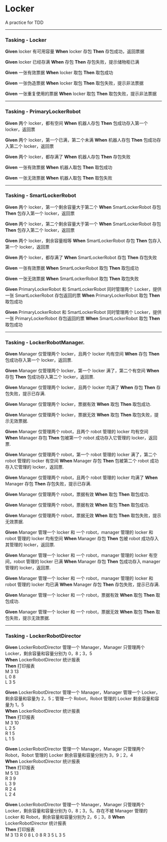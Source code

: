 # Locker
A practice for TDD   
***   
### Tasking - Locker
**Given** locker 有可用容量  **When** locker 存包  **Then** 存包成功，返回票据   

**Given** locker 已经存满  **When** 存包  **Then** 存包失败，提示储物柜已满  

**Given** 一张有效票据  **When** locker 取包  **Then** 取包成功  

**Given** 一张伪造票据  **When** locker 取包  **Then** 取包失败，提示非法票据

**Given** 一张重复使用的票据  **When** locker 取包  **Then** 取包失败，提示非法票据

***  
### Tasking - PrimaryLockerRobot  
**Given** 两个 locker，都有空间 **When** 机器人存包  **Then** 包成功存入第一个 locker，返回票

**Given** 两个 locker，第一个已满，第二个未满  **When** 机器人存包   **Then** 包成功存入第二个 locker，返回票

**Given** 两个 locker，都存满了  **When** 机器人存包  **Then** 存包失败

**Given** 一张有效票据  **When** 机器人取包  **Then** 取包成功

**Given** 一张无效票据  **When** 机器人取包  **Then** 取包失败

***
### Tasking - SmartLockerRobot
**Given** 两个 locker，第一个剩余容量大于第二个  **When** SmartLockerRobot 存包  **Then** 包存入第一个 locker，返回票  

**Given** 两个 locker，第二个剩余容量大于第一个  **When** SmartLockerRobot 存包  **Then** 包存入第二个 locker，返回票  

**Given** 两个 locker，剩余容量相等 **When** SmartLockerRobot 存包  **Then** 包存入第一个 locker，返回票  

**Given** 两个 locker，都存满了  **When** SmartLockerRobot 存包  **Then** 存包失败  

**Given** 一张有效票据  **When** SmartLockerRobot 取包  **Then** 取包成功  

**Given** 一张无效票据  **When** SmartLockerRobot 取包  **Then** 取包失败  

**Given** PrimaryLockerRobot 和 SmartLockerRobot 同时管理两个 Locker，提供一张 SmartLockerRobot 存包返回的票  **When** PrimaryLockerRobot 取包  **Then** 取包成功  

**Given** PrimaryLockerRobot 和 SmartLockerRobot 同时管理两个 Locker，提供一张 PrimaryLockerRobot 存包返回的票  **When** SmartLockerRobot 取包  **Then** 取包成功

***
### Tasking - LockerRobotManager. 
**Given** Manager 仅管理两个 locker，且两个 locker 均有空间	**When** 存包	**Then** 包成功存入第一个 locker，返回票. 

**Given** Manager 仅管理两个 locker，第一个 locker 满了，第二个有空间	**When** 存包	**Then** 包成功存入第二个 locker，返回票. 

**Given** Manager 仅管理两个 locker，且两个 locker 均满了	**When** 存包	**Then** 存包失败，提示已存满. 

**Given** Manager 仅管理两个 locker，票据有效	**When** 取包	**Then** 取包成功. 

**Given** Manager 仅管理两个 locker，票据无效	**When** 取包	**Then** 取包失败，提示无效票据. 

**Given** Manager 仅管理两个 robot，且两个 robot 管理的 locker 均有空间	**When** Manager 存包	**Then** 包被第一个 robot 成功存入它管理的 locker，返回票. 

**Given** Manager 仅管理两个 robot，第一个 robot 管理的 locker 满了，第二个 robot 管理的 locker 有空间	**When** Manager 存包	**Then** 包被第二个 robot 成功存入它管理的 locker，返回票. 

**Given** Manager 仅管理两个 robot，且两个 robot 管理的 locker 均满了	**When** Manager 存包	**Then** 存包失败，提示已存满. 

**Given** Manager 仅管理两个 robot，票据有效	**When** 取包	**Then** 取包成功. 

**Given** Manager 仅管理两个 robot，票据有效	**When** 取包	**Then** 取包成功. 

**Given** Manager 仅管理两个 robot，票据无效	**When** 取包	**Then** 取包失败，提示无效票据. 

**Given** Manager 管理一个 locker 和 一个 robot，manager 管理的 locker 和 robot 管理的 locker 均有空间	**When** Manager 存包	**Then** 包被 robot 成功存入其管理的 locker，返回票. 

**Given** Manager 管理一个 locker 和 一个 robot，manager 管理的 locker 有空间，robot 管理的 locker 已满	**When** Manager 存包	**Then** 包成功存入 manager 管理的 locker，返回票. 

**Given** Manager 管理一个 locker 和 一个 robot，manager 管理的 locker 和 robot 管理的 locker 均已满	**When** Manager 存包	**Then** 存包失败，提示已存满. 

**Given** Manager 管理一个 locker 和 一个 robot，票据有效	**When** 取包	**Then** 取包成功. 

**Given** Manager 管理一个 locker 和 一个 robot，票据无效	**When** 取包	**Then** 取包失败，提示无效票据. 

***
### Tasking - LockerRobotDirector
**Given** LockerRobotDirector 管理一个 Manager，Manager 只管理两个 Locker，剩余容量和容量分别为 0，8；3，5  
**When** LockerRobotDirector 统计报表  
**Then** 打印报表  
M 3 13  
    L 0 8  
    L 3 5  
  
**Given** LockerRobotDirector 管理一个 Manager，Manager 管理一个 Locker，剩余容量和容量为 2，5；管理一个 Robot，Robot 管理的 Locker 剩余容量和容量为 1，5  
**When** LockerRobotDirector 统计报表  
**Then** 打印报表    
M 3 10  
  L 2 5  
  R 1 5  
    L 1 5  
  
**Given** LockerRobotDirector 管理一个 Manager，Manager 只管理两个 Robot，Robot 管理的 Locker 剩余容量和容量分别为 3，9；2，4  
**When** LockerRobotDirector 统计报表  
**Then** 打印报表  
M 5 13    
    R 3 9    
        L 3 9    
    R 2 4      
        L 2 4  
        
**Given** LockerRobotDirector 管理一个 Manager，Manager 只管理两个 Locker，剩余容量和容量分别为 0，8；3，5。存在不被 Manager 管理的 Locker 和 Robot，剩余容量和容量分别为 2，6；3，8 
**When** LockerRobotDirector 统计报表  
**Then** 打印报表  
M 3 13
    R 0 8
        L 0 8
    R 3 5
        L 3 5 

